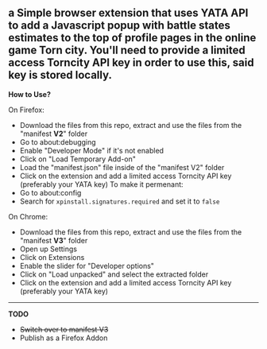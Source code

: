 a Simple browser extension that uses YATA API to add a Javascript popup with battle states estimates to the top of profile pages in the online game Torn city. You'll need to provide a limited access Torncity API key in order to use this, said key is stored locally.
----
**How to Use?**

On Firefox:
- Download the files from this repo, extract and use the files from the "manifest **V2**" folder
- Go to about:debugging
- Enable "Developer Mode" if it's not enabled
- Click on "Load Temporary Add-on"
- Load the "manifest.json" file inside of the "manifest V2" folder
- Click on the extension and add a limited access Torncity API key (preferably your YATA key)
To make it permenant:
- Go to about:config
- Search for `xpinstall.signatures.required` and set it to `false`


On Chrome:
- Download the files from this repo, extract and use the files from the "manifest **V3**" folder
- Open up Settings
- Click on Extensions
- Enable the slider for "Developer options"
- Click on "Load unpacked" and select the extracted folder
- Click on the extension and add a limited access Torncity API key (preferably your YATA key)

---
**TODO**
- ~~Switch over to manifest V3~~
- Publish as a Firefox Addon 